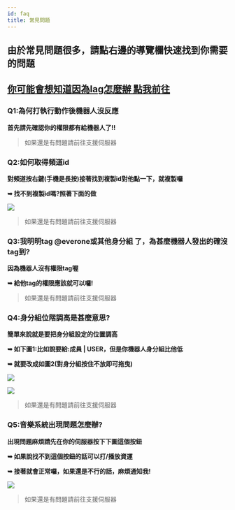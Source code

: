 ```yaml
---
id: faq
title: 常見問題
---
```


## 由於常見問題很多，請點右邊的導覽欄快速找到你需要的問題

## **[你可能會想知道因為lag怎麼辦 點我前往](https://mhcat.xyz/docs/music_lag)**

### Q1:為何打執行動作後機器人沒反應
**首先請先確認你的權限都有給機器人了!!**

> 如果還是有問題請前往支援伺服器

### Q2:如何取得頻道id
**對頻道按右鍵(手機是長按)接著找到複製id對他點一下，就複製囉**

**➥  找不到複製id嗎?照著下面的做**

![](https://media.discordapp.net/attachments/983054761500745768/983356161669611580/Webp.net-gifmaker.gif?width=1246&height=701)

> 如果還是有問題請前往支援伺服器

### Q3:我明明tag @everone或其他身分組 了，為甚麼機器人發出的確沒tag到?

**因為機器人沒有權限tag喔**

**➥  給他tag的權限應該就可以囉!**

> 如果還是有問題請前往支援伺服器

### Q4:身分組位階調高是甚麼意思?

**簡單來說就是要把身分組設定的位置調高**

**➥  如下圖1:比如說要給:成員 | USER，但是你機器人身分組比他低**

**➥  就要改成如圖2(對身分組按住不放即可拖曳)**

![](https://media.discordapp.net/attachments/977960436685217832/991333461723988018/unknown.png)

![](https://media.discordapp.net/attachments/977960436685217832/991333343553667194/unknown.png)

> 如果還是有問題請前往支援伺服器

### Q5:音樂系統出現問題怎麼辦?

**出現問題麻煩請先在你的伺服器按下下圖這個按鈕**

**➥  如果說找不到這個按鈕的話可以打/播放資運**

**➥  接著就會正常囉，如果還是不行的話，麻煩通知我!**

![](https://media.discordapp.net/attachments/983054761500745768/986609875100512336/2022-06-15_203351.png)

> 如果還是有問題請前往支援伺服器

